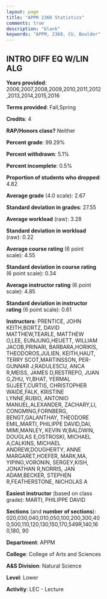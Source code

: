 ```yaml
---
layout: page
title: "APPM 2360 Statistics"
comments: true
description: "blank"
keywords: "APPM, 2360, CU, Boulder"
--- 
```

<head>
<script src="https://ajax.googleapis.com/ajax/libs/jquery/2.1.3/jquery.min.js"></script>
<script src="https://dl.dropboxusercontent.com/s/pc42nxpaw1ea4o9/highcharts.js?dl=0"></script>
<!-- <script src="../assets/js/highcharts.js"></script> -->
<style type="text/css">@font-face {
	font-family: "Bebas Neue";
	src: url(https://www.filehosting.org/file/details/544349/BebasNeue%20Regular.otf) format("opentype");
	}
	h1.Bebas { 
		font-family: "Bebas Neue", Verdana, Tahoma;
	}
</style>
</head>
<body>
	<div id="container" style="float: right; width: 45%; height: 88%; margin-left: 2.5%; margin-right: 2.5%;"></div>
	<script language="JavaScript">
		$(document).ready(function() {
		var chart = {type: 'column'};
		var title = {text: 'Grade Distribution'};
		var xAxis = {categories: ['A','B','C','D','F'],crosshair: true};
		var yAxis = {min: 0,title: {text: 'Percentage'}};
		var tooltip = {headerFormat: '<center><b><span style="font-size:20px">{point.key}</span></b></center>',
		               pointFormat: '<td style="padding:0"><b>{point.y:.1f}%</b></td>',
		               footerFormat: '</table>',shared: true,useHTML: true};
		var plotOptions = {column: {pointPadding: 0.0,borderWidth: 0}};  
		var credits = {enabled: false};var series= [{name: 'Percent',data: [22.49,39.36,27.04,4.67,6.43,]}];
		var json = {};
		json.chart = chart;
		json.title = title;
		json.tooltip = tooltip;
		json.xAxis = xAxis;
		json.yAxis = yAxis;  
		json.series = series;
		json.plotOptions = plotOptions;  
		json.credits = credits;
		$('#container').highcharts(json);
	});
	</script>
</body>
			   
## INTRO DIFF EQ W/LIN ALG

**Years provided**: 2006,2007,2008,2009,2010,2011,2012,2013,2014,2015,2016

**Terms provided**: Fall,Spring

**Credits**: 4

**RAP/Honors class?** Neither

**Percent grade**: 99.29%

**Percent withdrawn**: 5.1%

**Percent incomplete**: 0.5%

**Proportion of students who dropped**: 4.82

**Average grade** (4.0 scale): 2.67

**Standard deviation in grades**: 27.55

**Average workload** (raw): 3.28

**Standard deviation in workload** (raw): 0.22

**Average course rating** (6 point scale): 4.55

**Standard deviation in course rating** (6 point scale): 0.34

**Average instructor rating** (6 point scale): 4.85

**Standard deviation in instructor rating** (6 point scale): 0.61

**Instructors**: PRENTICE, JOHN KEITH,BORTZ, DAVID MATTHEW,TEARLE, MATTHEW O,LEE, EUNJUNG,HEUETT, WILLIAM JACOB,PRINARI, BARBARA,HORIKIS, THEODOROS,JULIEN, KEITH,HAUT, TERRY SCOT,MARTINSSON, PER-GUNNAR J,RADULESCU, ANCA R,MEISS, JAMES D,RESTREPO, JUAN G,ZHU, YI,BHAT, YERMAL SUJEET,CURTIS, CHRISTOPHER WAIDE,FALK, KRISTINE LYNNE,RUBIO, ANTONIO MANUEL,ALEXANDER, ZACHARY,LI, CONGMING,FORNBERG, BENGT,GALANTHAY, THEODORE EMIL,MARTI, PHILIPPE DAVID,DAI, MIMI,MANLEY, KEVIN W,BALDWIN, DOUGLAS E,OSTROSKI, MICHAEL A,CALKINS, MICHAEL ANDREW,DOUGHERTY, ANNE MARGARET,HOEFER, MARK,MA, YIPING,VORONIN, SERGEY,KISH, JONATHAN R,NORRIS, JAN ADAM,BECKER, STEPHEN R,FEATHERSTONE, NICHOLAS A

**Easiest instructor** (based on class grade): MARTI, PHILIPPE DAVID

**Sections** (and **number of sections**): 020,030,040,010,050,100,200,300,400,500,110,120,130,150,170,549R,140,160,180, 90

**Department**: APPM

**College**: College of Arts and Sciences

**A&S Division**: Natural Science

**Level**: Lower

**Activity**: LEC - Lecture